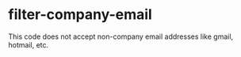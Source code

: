 # filter-company-email
This code does not accept non-company email addresses like gmail, hotmail, etc.
